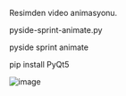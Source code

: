 Resimden video animasyonu.

pyside-sprint-animate.py

pyside sprint animate 

pip install PyQt5

![image](https://user-images.githubusercontent.com/49458946/112754941-240d4980-8fe7-11eb-8601-1a69937d410d.png)
